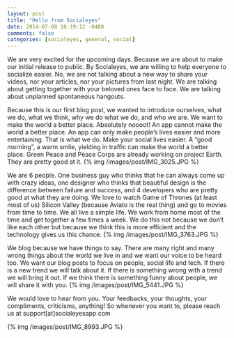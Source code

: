 ```yaml
---
layout: post
title: "Hello from Socialeyes"
date: 2014-07-08 10:19:12 -0400
comments: false
categories: [socialeyes, general, social]
---
```


We are very excited for the upcoming days. Because we are about to make our initial release to public. By Socialeyes, we are willing to help everyone to socialize easier. No, we are not 
talking about a new way to share your videos, nor your articles, nor your pictures from last night. We are talking about getting together with your beloved ones face to face. We are talking 
about unplanned spontaneous hangouts. 
<!-- more -->

Because this is our first blog post, we wanted to introduce ourselves, what we do, what we think, why we do what we do, and who we are. 
We want to make the world a better place. Absolutely noooot! An app cannot make the world a better place. An app can only make people’s lives easier and more entertaining. That is what we do. Make your social lives easier. A “good morning”, a warm smile, yielding in traffic can make the world a better place. Green Peace and Peace Corps are already working on project Earth. They are pretty good at it.
{% img /images/post/IMG_3025.JPG %}

We are 6 people. One business guy who thinks that he can always come up with crazy ideas, one designer who thinks that beautiful design is the difference between failure and success, and 4 developers who are pretty good at what they are doing. We love to watch Game of Thrones (at least most of us) Silicon Valley (because Aviato is the real thing) and go to movies from time to time. We all live a simple life. We work from home most of the time and get together a few times a week. We do this not because we don’t like each other but because we think this is more efficient and the technology gives us this chance. 
{% img /images/post/IMG_3763.JPG %}


We blog because we have things to say. There are many right and many wrong things about the world we live in and we want our voice to be heard too. We want our blog posts to focus on people, social life and tech. If there is a new trend we will talk about it. If there is something wrong with a trend we will bring it out. If we think there is something funny about people, we will share it with you. 
{% img /images/post/IMG_5441.JPG %}


We would love to hear from you. Your feedbacks, your thoughts, your compliments, criticisms, anything! So whenever you want to, please reach us at support[at]socialeyesapp.com

{% img /images/post/IMG_8993.JPG %}